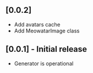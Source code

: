 ## [0.0.2]

* Add avatars cache
* Add MeowatarImage class

## [0.0.1] - Initial release

* Generator is operational
